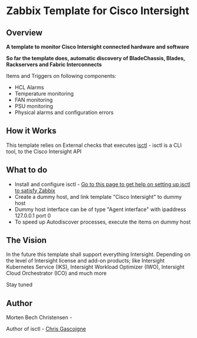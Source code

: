 # Zabbix Template for Cisco Intersight

## Overview

**A template to monitor Cisco Intersight connected hardware and software**



**So far the template does, automatic discovery of BladeChassis, Blades, Rackservers and Fabric Interconnects**

Items and Triggers on following components:


* HCL Alarms
* Temperature monitoring
* FAN monitoring
* PSU monitoring
* Physical alarms and configuration errors



## How it Works

This template relies on External checks that executes [isctl](https://isctl.netlify.app) - isctl is a CLI tool, to the Cisco Intersight API



## What to do

- Install and configure isctl - [Go to this page to get help on setting up isctl to satisfy Zabbix](https://github.com/mbechc/zabbix-template_cisco-intersight/blob/main/INSTALL_isctl.md)
- Create a dummy host, and link template "Cisco Intersight" to dummy host
- Dummy host interface can be of type "Agent interface" with ipaddress 127.0.0.1 port 0
- To speed up Autodiscover processes, execute the items on dummy host



## The Vision

In the future this template shall support everything Intersight. Depending on the level of Intersight license and add-on products; like Intersight Kubernetes Service (IKS), Intersight Workload Optimizer (IWO), Intersight Cloud Orchestrator (ICO) and much more

Stay tuned

## Author

Morten Bech Christensen - 

Author of isctl - [Chris Gascoigne](https://github.com/cgascoig)




